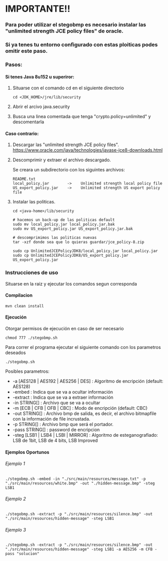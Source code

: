 # IMPORTANTE!!

### Para poder utilizar el stegobmp es necesario instalar las "unlimited strength JCE policy files" de oracle.
### Si ya tenes tu entorno configurado con estas ploiticas podes omitir este paso.
### Pasos:
#### Si tenes Java 8u152 u superiror:

1)  Situarse con el comando cd en el siguiente directorio
    ```
    cd <JDK_HOME>/jre/lib/security
    ```
    
2)  Abrir el arcivo java.security

3)  Busca una linea comentada que tenga "crypto.policy=unlimited" y descomentarla
    
#### Caso contrario:

1)  Descargar las "unlimited strength JCE policy files".
    https://www.oracle.com/java/technologies/javase-jce8-downloads.html

2)  Descomprimir y extraer el archivo descargado.

    Se creara un subdirectorio con los siguintes archivos:

        README.txt                   
        local_policy.jar        ->    Unlimited strength local policy file
        US_export_policy.jar    ->    Unlimited strength US export policy file

3)  Instalar las politicas.

    ```
    cd <java-home>/lib/security
    
    # hacemos un back-up de las politicas default  
    sudo mv local_policy.jar local_policy.jar.bak
    sudo mv US_export_policy.jar US_export_policy.jar.bak
    
    # descomprimimos las politicas nuevas
    tar -xzf donde sea que lo quieras guardar/jce_policy-8.zip
    
    sudo cp UnlimitedJCEPolicyJDK8/local_policy.jar local_policy.jar
    sudo cp UnlimitedJCEPolicyJDK8/US_export_policy.jar US_export_policy.jar
    ```    

### Instrucciones de uso

Situarse en la raiz y ejecutar los comandos segun corresponda

#### Compilacion
```
mvn clean install
```
    
#### Ejecución
Otorgar permisos de ejecución en caso de ser necesario
```
chmod 777 ./stegobmp.sh
``` 
Para correr el programa ejecutar el siguiente comando con los parametros deseados
 ```
 ./stegobmp.sh 
 ```
Posibles parametros:
 * -a [AES128 | AES192 | AES256 | DES] : Algoritmo de encripción (default: AES128)
 * -embed                              : Indica que se va a ocultar información
 * -extract                            : Indica que se va a extraer información
 * -in STRING[]                        : Archivo que se va a ocultar
 * -m [ECB | CFB | OFB | CBC]          : Modo de encripción (default: CBC)
 * -out STRING[]                       : Archivo bmp de salida, es decir, el archivo bitmapfile con la información de file incrustada.
 * -p STRING[]                         : Archivo bmp que será el portador.
 * -pass STRING[]                      : password de encripcion
 * -steg [LSB1 | LSB4 | LSBI | MIRROR] : Algoritmo de esteganografiado: LSB de 1bit, LSB de 4 bits, LSB Improved

#### Ejemplos Oportunos
 ###### Ejemplo 1
  ```
  ./stegobmp.sh -embed -in "./src/main/resources/message.txt" -p "./src/main/resources/white.bmp" -out "./hidden-message.bmp" -steg LSB1
  ```
 ###### Ejemplo 2
  ```
  ./stegobmp.sh -extract -p "./src/main/resources/silence.bmp" -out "./src/main/resources/hidden-message" -steg LSB1
  ```
 ###### Ejemplo 3
  ```
  ./stegobmp.sh -extract -p "./src/main/resources/silence.bmp" -out "./src/main/resources/hidden-message" -steg LSB1 -a AES256 -m CFB -pass "solucion" 
  ```